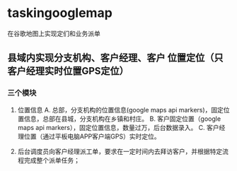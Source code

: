 # taskingooglemap
在谷歌地图上实现定们和业务派单

## 县域内实现分支机构、客户经理、客户 位置定位（只客户经理实时位置GPS定位）

### 三个模块

1. 位置信息
A. 总部，分支机构的位置信息(google maps api markers)，固定位置信息，总部在县城，分支机构在乡镇和村庄。
B. 客户固定位置（google maps api markers），固定位置信息，数量过万，后台数据录入。
C. 客户经理位置（通过平板电脑APP客户端GPS）实时定位。

2. 后台调度员向客户经理派工单，要求在一定时间内去拜访客户，并根据特定流程完成整个派单任务；

